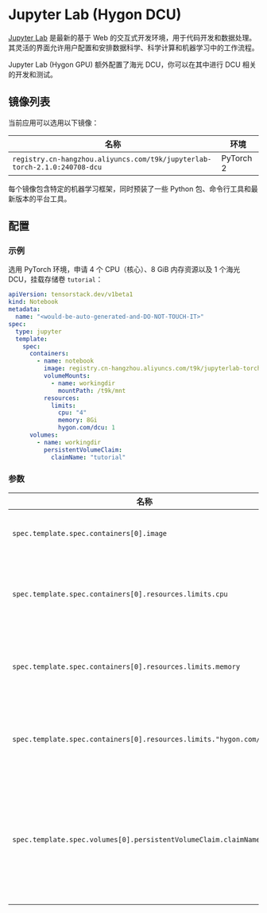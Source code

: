 # Jupyter Lab (Hygon DCU)

[Jupyter Lab](https://github.com/jupyterlab/jupyterlab) 是最新的基于 Web 的交互式开发环境，用于代码开发和数据处理。其灵活的界面允许用户配置和安排数据科学、科学计算和机器学习中的工作流程。

Jupyter Lab (Hygon GPU) 额外配置了海光 DCU，你可以在其中进行 DCU 相关的开发和测试。

## 镜像列表

当前应用可以选用以下镜像：

| 名称                                                                      | 环境      |
| ------------------------------------------------------------------------- | --------- |
| `registry.cn-hangzhou.aliyuncs.com/t9k/jupyterlab-torch-2.1.0:240708-dcu` | PyTorch 2 |

每个镜像包含特定的机器学习框架，同时预装了一些 Python 包、命令行工具和最新版本的平台工具。

## 配置

### 示例

选用 PyTorch 环境，申请 4 个 CPU（核心）、8 GiB 内存资源以及 1 个海光 DCU，挂载存储卷 `tutorial`：

```yaml
apiVersion: tensorstack.dev/v1beta1
kind: Notebook
metadata:
  name: "<would-be-auto-generated-and-DO-NOT-TOUCH-IT>"
spec:
  type: jupyter
  template:
    spec:
      containers:
        - name: notebook
          image: registry.cn-hangzhou.aliyuncs.com/t9k/jupyterlab-torch-2.1.0:240708-dcu
          volumeMounts:
            - name: workingdir
              mountPath: /t9k/mnt
          resources:
            limits:
              cpu: "4"
              memory: 8Gi
              hygon.com/dcu: 1
      volumes:
        - name: workingdir
          persistentVolumeClaim:
            claimName: "tutorial"
```

### 参数

| 名称                                                                | 描述                                                          | 值                                      |
| ------------------------------------------------------------------- | ------------------------------------------------------------- | --------------------------------------- |
| `spec.template.spec.containers[0].image`                            | Jupyter Lab 容器镜像。                                        | `t9kpublic/torch-2.1.0-notebook:1.77.1` |
| `spec.template.spec.containers[0].resources.limits.cpu`             | Jupyter Lab 最多能使用的 CPU 数量。                           | `4`                                     |
| `spec.template.spec.containers[0].resources.limits.memory`          | Jupyter Lab 最多能使用的内存数量。                            | `8Gi`                                   |
| `spec.template.spec.containers[0].resources.limits."hygon.com/dcu"` | Jupyter Lab 能使用的海光 DCU 数量。                           | `1`                                     |
| `spec.template.spec.volumes[0].persistentVolumeClaim.claimName`     | 绑定一个 PVC 到 Jupyter Lab 上，作为 Jupyter Lab 的工作空间。 | `""`                                    |
